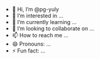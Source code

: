 - 👋 Hi, I’m @pg-yuly
- 👀 I’m interested in ...
- 🌱 I’m currently learning ...
- 💞️ I’m looking to collaborate on ...
- 📫 How to reach me ...
- 😄 Pronouns: ...
- ⚡ Fun fact: ...

<!---
pg-yuly/pg-yuly is a ✨ special ✨ repository because its `README.md` (this file) appears on your GitHub profile.
You can click the Preview link to take a look at your changes.
--->
